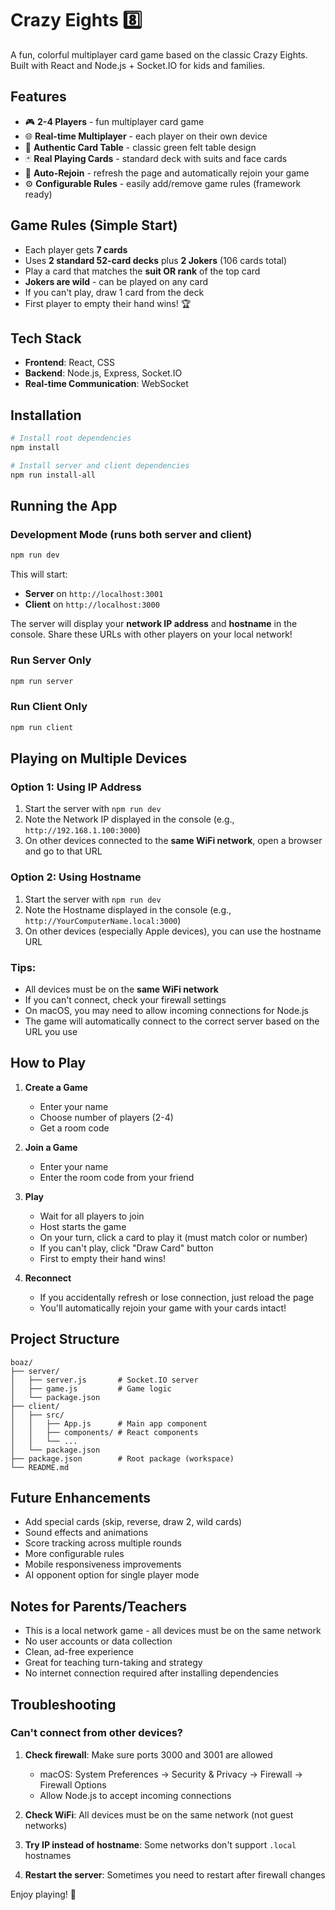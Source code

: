 # Crazy Eights 8️⃣

A fun, colorful multiplayer card game based on the classic Crazy Eights. Built with React and Node.js + Socket.IO for kids and families.

## Features

- 🎮 **2-4 Players** - fun multiplayer card game
- 🌐 **Real-time Multiplayer** - each player on their own device
- 🎴 **Authentic Card Table** - classic green felt table design
- 🃏 **Real Playing Cards** - standard deck with suits and face cards
- 💾 **Auto-Rejoin** - refresh the page and automatically rejoin your game
- ⚙️ **Configurable Rules** - easily add/remove game rules (framework ready)

## Game Rules (Simple Start)

- Each player gets **7 cards**
- Uses **2 standard 52-card decks** plus **2 Jokers** (106 cards total)
- Play a card that matches the **suit OR rank** of the top card
- **Jokers are wild** - can be played on any card
- If you can't play, draw 1 card from the deck
- First player to empty their hand wins! 🏆

## Tech Stack

- **Frontend**: React, CSS
- **Backend**: Node.js, Express, Socket.IO
- **Real-time Communication**: WebSocket

## Installation

```bash
# Install root dependencies
npm install

# Install server and client dependencies
npm run install-all
```

## Running the App

### Development Mode (runs both server and client)
```bash
npm run dev
```

This will start:
- **Server** on `http://localhost:3001`
- **Client** on `http://localhost:3000`

The server will display your **network IP address** and **hostname** in the console. Share these URLs with other players on your local network!

### Run Server Only
```bash
npm run server
```

### Run Client Only
```bash
npm run client
```

## Playing on Multiple Devices

### Option 1: Using IP Address
1. Start the server with `npm run dev`
2. Note the Network IP displayed in the console (e.g., `http://192.168.1.100:3000`)
3. On other devices connected to the **same WiFi network**, open a browser and go to that URL

### Option 2: Using Hostname
1. Start the server with `npm run dev`
2. Note the Hostname displayed in the console (e.g., `http://YourComputerName.local:3000`)
3. On other devices (especially Apple devices), you can use the hostname URL

### Tips:
- All devices must be on the **same WiFi network**
- If you can't connect, check your firewall settings
- On macOS, you may need to allow incoming connections for Node.js
- The game will automatically connect to the correct server based on the URL you use

## How to Play

1. **Create a Game**
   - Enter your name
   - Choose number of players (2-4)
   - Get a room code

2. **Join a Game**
   - Enter your name
   - Enter the room code from your friend

3. **Play**
   - Wait for all players to join
   - Host starts the game
   - On your turn, click a card to play it (must match color or number)
   - If you can't play, click "Draw Card" button
   - First to empty their hand wins!

4. **Reconnect**
   - If you accidentally refresh or lose connection, just reload the page
   - You'll automatically rejoin your game with your cards intact!

## Project Structure

```
boaz/
├── server/
│   ├── server.js       # Socket.IO server
│   ├── game.js         # Game logic
│   └── package.json
├── client/
│   ├── src/
│   │   ├── App.js      # Main app component
│   │   ├── components/ # React components
│   │   └── ...
│   └── package.json
├── package.json        # Root package (workspace)
└── README.md
```

## Future Enhancements

- Add special cards (skip, reverse, draw 2, wild cards)
- Sound effects and animations
- Score tracking across multiple rounds
- More configurable rules
- Mobile responsiveness improvements
- AI opponent option for single player mode

## Notes for Parents/Teachers

- This is a local network game - all devices must be on the same network
- No user accounts or data collection
- Clean, ad-free experience
- Great for teaching turn-taking and strategy
- No internet connection required after installing dependencies

## Troubleshooting

### Can't connect from other devices?

1. **Check firewall**: Make sure ports 3000 and 3001 are allowed
   - macOS: System Preferences → Security & Privacy → Firewall → Firewall Options
   - Allow Node.js to accept incoming connections

2. **Check WiFi**: All devices must be on the same network (not guest networks)

3. **Try IP instead of hostname**: Some networks don't support `.local` hostnames

4. **Restart the server**: Sometimes you need to restart after firewall changes

Enjoy playing! 🎉

